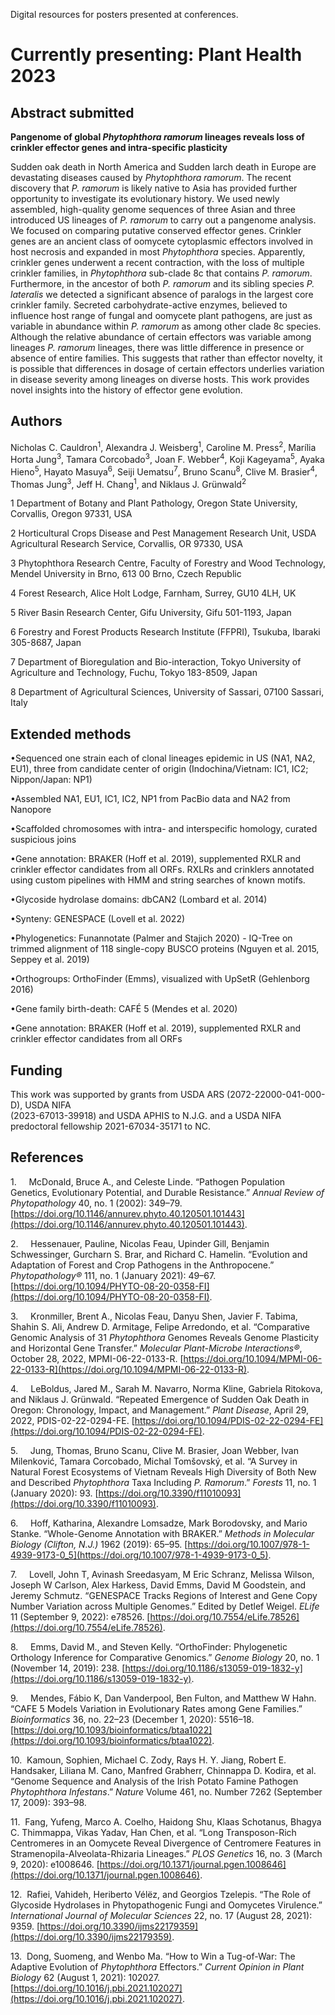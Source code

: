 Digital resources for posters presented at conferences.

# Currently presenting: Plant Health 2023

## Abstract submitted

**Pangenome of global _Phytophthora ramorum_ lineages reveals loss of crinkler effector genes and intra-specific plasticity**

Sudden oak death in North America and Sudden larch death in Europe are devastating diseases caused by _Phytophthora ramorum_. The recent discovery that _P. ramorum_ is likely native to Asia has provided further opportunity to investigate its evolutionary history. We used newly assembled, high-quality genome sequences of three Asian and three introduced US lineages of _P. ramorum_ to carry out a pangenome analysis. We focused on comparing putative conserved effector genes. Crinkler genes are an ancient class of oomycete cytoplasmic effectors involved in host necrosis and expanded in most _Phytophthora_ species. Apparently, crinkler genes underwent a recent contraction, with the loss of multiple crinkler families, in _Phytophthora_ sub-clade 8c that contains _P. ramorum_. Furthermore, in the ancestor of both _P. ramorum_ and its sibling species _P. lateralis_ we detected a significant absence of paralogs in the largest core crinkler family. Secreted carbohydrate-active enzymes, believed to influence host range of fungal and oomycete plant pathogens, are just as variable in abundance within _P. ramorum_ as among other clade 8c species. Although the relative abundance of certain effectors was variable among lineages _P. ramorum_ lineages, there was little difference in presence or absence of entire families. This suggests that rather than effector novelty, it is possible that differences in dosage of certain effectors underlies variation in disease severity among lineages on diverse hosts. This work provides novel insights into the history of effector gene evolution.

## Authors

Nicholas C. Cauldron<sup>1</sup>, Alexandra J. Weisberg<sup>1</sup>, Caroline M. Press<sup>2</sup>, Marília Horta Jung<sup>3</sup>, Tamara Corcobado<sup>3</sup>, Joan F. Webber<sup>4</sup>, Koji Kageyama<sup>5</sup>, Ayaka Hieno<sup>5</sup>, Hayato Masuya<sup>6</sup>, Seiji Uematsu<sup>7</sup>, Bruno Scanu<sup>8</sup>, Clive M. Brasier<sup>4</sup>, Thomas Jung<sup>3</sup>, Jeff H. Chang<sup>1</sup>, and Niklaus J. Grünwald<sup>2</sup>

1 Department of Botany and Plant Pathology, Oregon State University, Corvallis, Oregon 97331, USA

2 Horticultural Crops Disease and Pest Management Research Unit, USDA Agricultural Research Service, Corvallis, OR 97330, USA

3 Phytophthora Research Centre, Faculty of Forestry and Wood Technology, Mendel University in Brno, 613 00 Brno, Czech Republic

4 Forest Research, Alice Holt Lodge, Farnham, Surrey, GU10 4LH, UK

5 River Basin Research Center, Gifu University, Gifu 501-1193, Japan

6 Forestry and Forest Products Research Institute (FFPRI), Tsukuba, Ibaraki 305-8687, Japan

7 Department of Bioregulation and Bio-interaction, Tokyo University of Agriculture and Technology, Fuchu, Tokyo 183-8509, Japan

8 Department of Agricultural Sciences, University of Sassari, 07100 Sassari, Italy

## Extended methods

•Sequenced one strain each of clonal lineages epidemic in US (NA1, NA2, EU1), three from candidate center of origin (Indochina/Vietnam: IC1, IC2; Nippon/Japan: NP1)

•Assembled NA1, EU1, IC1, IC2, NP1 from PacBio data and NA2 from Nanopore

•Scaffolded chromosomes with intra- and interspecific homology, curated suspicious joins

•Gene annotation: BRAKER (Hoff et al. 2019), supplemented RXLR and crinkler effector candidates from all ORFs. RXLRs and crinklers annotated using custom pipelines with HMM and string searches of known motifs.

•Glycoside hydrolase domains: dbCAN2 (Lombard et al. 2014)

•Synteny: GENESPACE (Lovell et al. 2022) 

•Phylogenetics: Funannotate (Palmer and Stajich 2020) - IQ-Tree on trimmed alignment of 118 single-copy BUSCO proteins (Nguyen et al. 2015, Seppey et al. 2019)

•Orthogroups: OrthoFinder (Emms), visualized with UpSetR (Gehlenborg 2016)

•Gene family birth-death: CAFÉ 5 (Mendes et al. 2020)

•Gene annotation: BRAKER (Hoff et al. 2019), supplemented RXLR and crinkler effector candidates from all ORFs

## Funding

This work was supported by grants from USDA ARS (2072-22000-041-000-D), USDA NIFA  
(2023-67013-39918) and USDA APHIS to N.J.G. and a USDA NIFA predoctoral fellowship 2021-67034-35171 to NC.

## References

1.     McDonald, Bruce A., and Celeste Linde. “Pathogen Population Genetics, Evolutionary Potential, and Durable Resistance.” _Annual Review of Phytopathology_ 40, no. 1 (2002): 349–79. [https://doi.org/10.1146/annurev.phyto.40.120501.101443](https://doi.org/10.1146/annurev.phyto.40.120501.101443).

2.     Hessenauer, Pauline, Nicolas Feau, Upinder Gill, Benjamin Schwessinger, Gurcharn S. Brar, and Richard C. Hamelin. “Evolution and Adaptation of Forest and Crop Pathogens in the Anthropocene.” _Phytopathology®_ 111, no. 1 (January 2021): 49–67. [https://doi.org/10.1094/PHYTO-08-20-0358-FI](https://doi.org/10.1094/PHYTO-08-20-0358-FI).

3.     Kronmiller, Brent A., Nicolas Feau, Danyu Shen, Javier F. Tabima, Shahin S. Ali, Andrew D. Armitage, Felipe Arredondo, et al. “Comparative Genomic Analysis of 31 _Phytophthora_ Genomes Reveals Genome Plasticity and Horizontal Gene Transfer.” _Molecular Plant-Microbe Interactions®_, October 28, 2022, MPMI-06-22-0133-R. [https://doi.org/10.1094/MPMI-06-22-0133-R](https://doi.org/10.1094/MPMI-06-22-0133-R).

4.     LeBoldus, Jared M., Sarah M. Navarro, Norma Kline, Gabriela Ritokova, and Niklaus J. Grünwald. “Repeated Emergence of Sudden Oak Death in Oregon: Chronology, Impact, and Management.” _Plant Disease_, April 29, 2022, PDIS-02-22-0294-FE. [https://doi.org/10.1094/PDIS-02-22-0294-FE](https://doi.org/10.1094/PDIS-02-22-0294-FE).

5.     Jung, Thomas, Bruno Scanu, Clive M. Brasier, Joan Webber, Ivan Milenković, Tamara Corcobado, Michal Tomšovský, et al. “A Survey in Natural Forest Ecosystems of Vietnam Reveals High Diversity of Both New and Described _Phytophthora_ Taxa Including _P. Ramorum_.” _Forests_ 11, no. 1 (January 2020): 93. [https://doi.org/10.3390/f11010093](https://doi.org/10.3390/f11010093).

6.     Hoff, Katharina, Alexandre Lomsadze, Mark Borodovsky, and Mario Stanke. “Whole-Genome Annotation with BRAKER.” _Methods in Molecular Biology (Clifton, N.J.)_ 1962 (2019): 65–95. [https://doi.org/10.1007/978-1-4939-9173-0_5](https://doi.org/10.1007/978-1-4939-9173-0_5).

7.     Lovell, John T, Avinash Sreedasyam, M Eric Schranz, Melissa Wilson, Joseph W Carlson, Alex Harkess, David Emms, David M Goodstein, and Jeremy Schmutz. “GENESPACE Tracks Regions of Interest and Gene Copy Number Variation across Multiple Genomes.” Edited by Detlef Weigel. _ELife_ 11 (September 9, 2022): e78526. [https://doi.org/10.7554/eLife.78526](https://doi.org/10.7554/eLife.78526).

8.     Emms, David M., and Steven Kelly. “OrthoFinder: Phylogenetic Orthology Inference for Comparative Genomics.” _Genome Biology_ 20, no. 1 (November 14, 2019): 238. [https://doi.org/10.1186/s13059-019-1832-y](https://doi.org/10.1186/s13059-019-1832-y).

9.     Mendes, Fábio K, Dan Vanderpool, Ben Fulton, and Matthew W Hahn. “CAFE 5 Models Variation in Evolutionary Rates among Gene Families.” _Bioinformatics_ 36, no. 22–23 (December 1, 2020): 5516–18. [https://doi.org/10.1093/bioinformatics/btaa1022](https://doi.org/10.1093/bioinformatics/btaa1022).

10.  Kamoun, Sophien, Michael C. Zody, Rays H. Y. Jiang, Robert E. Handsaker, Liliana M. Cano, Manfred Grabherr, Chinnappa D. Kodira, et al. “Genome Sequence and Analysis of the Irish Potato Famine Pathogen _Phytophthora Infestans_.” _Nature_ Volume 461, no. Number 7262 (September 17, 2009): 393–98.

11.  Fang, Yufeng, Marco A. Coelho, Haidong Shu, Klaas Schotanus, Bhagya C. Thimmappa, Vikas Yadav, Han Chen, et al. “Long Transposon-Rich Centromeres in an Oomycete Reveal Divergence of Centromere Features in Stramenopila-Alveolata-Rhizaria Lineages.” _PLOS Genetics_ 16, no. 3 (March 9, 2020): e1008646. [https://doi.org/10.1371/journal.pgen.1008646](https://doi.org/10.1371/journal.pgen.1008646).

12.  Rafiei, Vahideh, Heriberto Vélëz, and Georgios Tzelepis. “The Role of Glycoside Hydrolases in Phytopathogenic Fungi and Oomycetes Virulence.” _International Journal of Molecular Sciences_ 22, no. 17 (August 28, 2021): 9359. [https://doi.org/10.3390/ijms22179359](https://doi.org/10.3390/ijms22179359).

13.  Dong, Suomeng, and Wenbo Ma. “How to Win a Tug-of-War: The Adaptive Evolution of _Phytophthora_ Effectors.” _Current Opinion in Plant Biology_ 62 (August 1, 2021): 102027. [https://doi.org/10.1016/j.pbi.2021.102027](https://doi.org/10.1016/j.pbi.2021.102027).